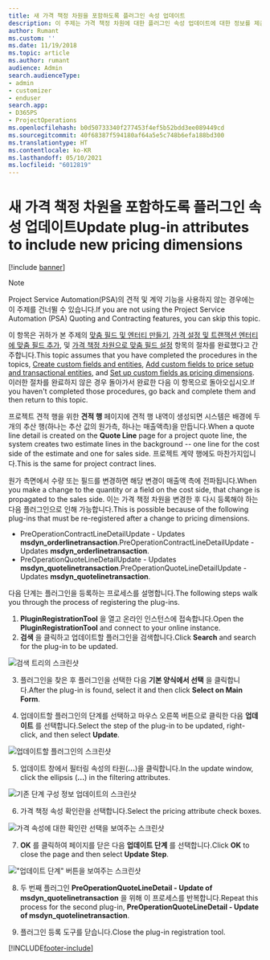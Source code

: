 ```yaml
---
title: 새 가격 책정 차원을 포함하도록 플러그인 속성 업데이트
description: 이 주제는 가격 책정 차원에 대한 플러그인 속성 업데이트에 대한 정보를 제공합니다.
author: Rumant
ms.custom: ''
ms.date: 11/19/2018
ms.topic: article
ms.author: rumant
audience: Admin
search.audienceType:
- admin
- customizer
- enduser
search.app:
- D365PS
- ProjectOperations
ms.openlocfilehash: b0d50733340f277453f4ef5b52bdd3ee089449cd
ms.sourcegitcommit: 40f68387f594180af64a5e5c748b6efa188bd300
ms.translationtype: HT
ms.contentlocale: ko-KR
ms.lasthandoff: 05/10/2021
ms.locfileid: "6012819"
---
```

# <a name="update-plug-in-attributes-to-include-new-pricing-dimensions"></a><span data-ttu-id="4c34a-103">새 가격 책정 차원을 포함하도록 플러그인 속성 업데이트</span><span class="sxs-lookup"><span data-stu-id="4c34a-103">Update plug-in attributes to include new pricing dimensions</span></span>

[!include [banner](../includes/psa-now-project-operations.md)]

> [!NOTE]
> <span data-ttu-id="4c34a-104">Project Service Automation(PSA)의 견적 및 계약 기능을 사용하지 않는 경우에는 이 주제를 건너뛸 수 있습니다.</span><span class="sxs-lookup"><span data-stu-id="4c34a-104">If you are not using the Project Service Automation (PSA) Quoting and Contracting features, you can skip this topic.</span></span>

<span data-ttu-id="4c34a-105">이 항목은 귀하가 본 주제의 [맞춤 필드 및 엔터티 만들기](create-custom-fields-entities.md), [가격 설정 및 트랜잭션 엔터티에 맞춤 필드 추가](field-references.md), 및 [가격 책정 차원으로 맞춤 필드 설정](set-up-pricing-dimensions.md) 항목의 절차를 완료했다고 간주합니다.</span><span class="sxs-lookup"><span data-stu-id="4c34a-105">This topic assumes that you have completed the procedures in the topics, [Create custom fields and entities](create-custom-fields-entities.md), [Add custom fields to price setup and transactional entities](field-references.md), and [Set up custom fields as pricing dimensions](set-up-pricing-dimensions.md).</span></span> <span data-ttu-id="4c34a-106">이러한 절차를 완료하지 않은 경우 돌아가서 완료한 다음 이 항목으로 돌아오십시오.</span><span class="sxs-lookup"><span data-stu-id="4c34a-106">If you haven't completed those procedures, go back and complete them and then return to this topic.</span></span>

<span data-ttu-id="4c34a-107">프로젝트 견적 행을 위한 **견적 행** 페이지에 견적 행 내역이 생성되면 시스템은 배경에 두 개의 추산 행(하나는 추산 값의 원가측, 하나는 매출액측)을 만듭니다.</span><span class="sxs-lookup"><span data-stu-id="4c34a-107">When a quote line detail is created on the **Quote Line** page for a project quote line, the system creates two estimate lines in the background -- one line for the cost side of the estimate and one for sales side.</span></span> <span data-ttu-id="4c34a-108">프로젝트 계약 행에도 마찬가지입니다.</span><span class="sxs-lookup"><span data-stu-id="4c34a-108">This is the same  for project contract lines.</span></span>

<span data-ttu-id="4c34a-109">원가 측면에서 수량 또는 필드를 변경하면 해당 변경이 매출액 측에 전파됩니다.</span><span class="sxs-lookup"><span data-stu-id="4c34a-109">When you make a change to the quantity or a field on the cost side, that change is propagated to the sales side.</span></span> <span data-ttu-id="4c34a-110">이는 가격 책정 차원을 변경한 후 다시 등록해야 하는 다음 플러그인으로 인해 가능합니다.</span><span class="sxs-lookup"><span data-stu-id="4c34a-110">This is possible because of the following plug-ins that must be re-registered after a change to pricing dimensions.</span></span>

- <span data-ttu-id="4c34a-111">PreOperationContractLineDetailUpdate - Updates **msdyn_orderlinetransaction**.</span><span class="sxs-lookup"><span data-stu-id="4c34a-111">PreOperationContractLineDetailUpdate - Updates **msdyn_orderlinetransaction**.</span></span>
- <span data-ttu-id="4c34a-112">PreOperationQuoteLineDetailUpdate - Updates **msdyn_quotelinetransaction**.</span><span class="sxs-lookup"><span data-stu-id="4c34a-112">PreOperationQuoteLineDetailUpdate - Updates **msdyn_quotelinetransaction**.</span></span>

<span data-ttu-id="4c34a-113">다음 단계는 플러그인을 등록하는 프로세스를 설명합니다.</span><span class="sxs-lookup"><span data-stu-id="4c34a-113">The following steps walk you through the process of registering the plug-ins.</span></span>

1. <span data-ttu-id="4c34a-114">**PluginRegistrationTool** 을 열고 온라인 인스턴스에 접속합니다.</span><span class="sxs-lookup"><span data-stu-id="4c34a-114">Open the **PluginRegistrationTool** and connect to your online instance.</span></span>
2. <span data-ttu-id="4c34a-115">**검색** 을 클릭하고 업데이트할 플러그인을 검색합니다.</span><span class="sxs-lookup"><span data-stu-id="4c34a-115">Click **Search** and search for the plug-in to be updated.</span></span>

 ![검색 트리의 스크린샷](media/PRT-1.png)

3. <span data-ttu-id="4c34a-117">플러그인을 찾은 후 플러그인을 선택한 다음 **기본 양식에서 선택** 을 클릭합니다.</span><span class="sxs-lookup"><span data-stu-id="4c34a-117">After the plug-in is found, select it and then click **Select on Main Form**.</span></span>

4. <span data-ttu-id="4c34a-118">업데이트할 플러그인의 단계를 선택하고 마우스 오른쪽 버튼으로 클릭한 다음 **업데이트** 를 선택합니다.</span><span class="sxs-lookup"><span data-stu-id="4c34a-118">Select the step of the plug-in to be updated, right-click, and then select **Update**.</span></span>

 ![업데이트할 플러그인의 스크린샷](media/PRT-2.png)
 
5. <span data-ttu-id="4c34a-120">업데이트 창에서 필터링 속성의 타원(**...**)을 클릭합니다.</span><span class="sxs-lookup"><span data-stu-id="4c34a-120">In the update window, click the ellipsis (**...**) in the filtering attributes.</span></span>

 ![기존 단계 구성 정보 업데이트의 스크린샷](media/PRT-3.png)
 
6. <span data-ttu-id="4c34a-122">가격 책정 속성 확인란을 선택합니다.</span><span class="sxs-lookup"><span data-stu-id="4c34a-122">Select the pricing attribute check boxes.</span></span>

 ![가격 속성에 대한 확인란 선택을 보여주는 스크린샷](media/PRT-4.png)

7. <span data-ttu-id="4c34a-124">**OK** 를 클릭하여 페이지를 닫은 다음 **업데이트 단계** 를 선택합니다.</span><span class="sxs-lookup"><span data-stu-id="4c34a-124">Click **OK** to close the page and then select **Update Step**.</span></span>

 !["업데이트 단계" 버튼을 보여주는 스크린샷](media/PRT-5.png)
 
8. <span data-ttu-id="4c34a-126">두 번째 플러그인 **PreOperationQuoteLineDetail - Update of msdyn_quotelinetransaction** 을 위해 이 프로세스를 반복합니다.</span><span class="sxs-lookup"><span data-stu-id="4c34a-126">Repeat this process for the second plug-in, **PreOperationQuoteLineDetail - Update of msdyn_quotelinetransaction**.</span></span>

9. <span data-ttu-id="4c34a-127">플러그인 등록 도구를 닫습니다.</span><span class="sxs-lookup"><span data-stu-id="4c34a-127">Close the plug-in registration tool.</span></span>



[!INCLUDE[footer-include](../includes/footer-banner.md)]